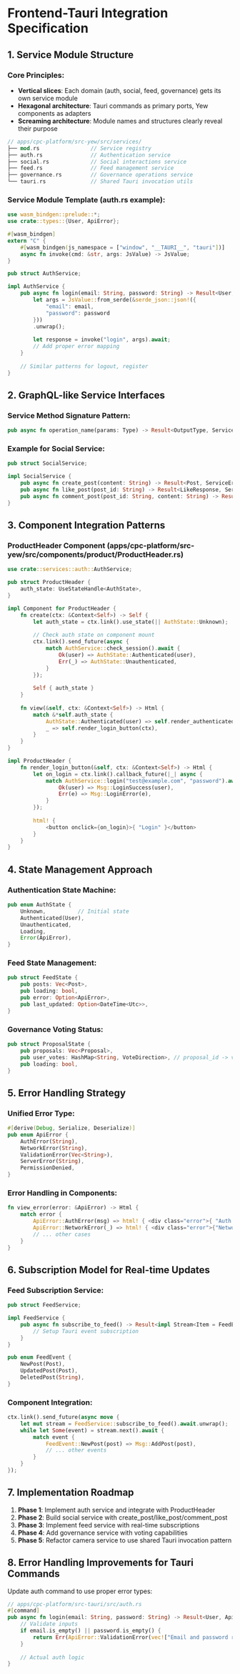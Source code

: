 # Frontend-Tauri Integration Specification

## 1. Service Module Structure

### Core Principles:
- **Vertical slices**: Each domain (auth, social, feed, governance) gets its own service module
- **Hexagonal architecture**: Tauri commands as primary ports, Yew components as adapters
- **Screaming architecture**: Module names and structures clearly reveal their purpose

```rust
// apps/cpc-platform/src-yew/src/services/
├── mod.rs                // Service registry
├── auth.rs               // Authentication service
├── social.rs             // Social interactions service
├── feed.rs               // Feed management service
├── governance.rs         // Governance operations service
└── tauri.rs              // Shared Tauri invocation utils
```

### Service Module Template (auth.rs example):
```rust
use wasm_bindgen::prelude::*;
use crate::types::{User, ApiError};

#[wasm_bindgen]
extern "C" {
    #[wasm_bindgen(js_namespace = ["window", "__TAURI__", "tauri"])]
    async fn invoke(cmd: &str, args: JsValue) -> JsValue;
}

pub struct AuthService;

impl AuthService {
    pub async fn login(email: String, password: String) -> Result<User, ApiError> {
        let args = JsValue::from_serde(&serde_json::json!({
            "email": email,
            "password": password
        }))
        .unwrap();
        
        let response = invoke("login", args).await;
        // Add proper error mapping
    }
    
    // Similar patterns for logout, register
}
```

## 2. GraphQL-like Service Interfaces

### Service Method Signature Pattern:
```rust
pub async fn operation_name(params: Type) -> Result<OutputType, ServiceError>
```

### Example for Social Service:
```rust
pub struct SocialService;

impl SocialService {
    pub async fn create_post(content: String) -> Result<Post, ServiceError> { /* ... */ }
    pub async fn like_post(post_id: String) -> Result<LikeResponse, ServiceError> { /* ... */ }
    pub async fn comment_post(post_id: String, content: String) -> Result<Comment, ServiceError> { /* ... */ }
}
```

## 3. Component Integration Patterns

### ProductHeader Component (apps/cpc-platform/src-yew/src/components/product/ProductHeader.rs)
```rust
use crate::services::auth::AuthService;

pub struct ProductHeader {
    auth_state: UseStateHandle<AuthState>,
}

impl Component for ProductHeader {
    fn create(ctx: &Context<Self>) -> Self {
        let auth_state = ctx.link().use_state(|| AuthState::Unknown);
        
        // Check auth state on component mount
        ctx.link().send_future(async {
            match AuthService::check_session().await {
                Ok(user) => AuthState::Authenticated(user),
                Err(_) => AuthState::Unauthenticated,
            }
        });
        
        Self { auth_state }
    }
    
    fn view(&self, ctx: &Context<Self>) -> Html {
        match &*self.auth_state {
            AuthState::Authenticated(user) => self.render_authenticated(user),
            _ => self.render_login_button(ctx),
        }
    }
}

impl ProductHeader {
    fn render_login_button(&self, ctx: &Context<Self>) -> Html {
        let on_login = ctx.link().callback_future(|_| async {
            match AuthService::login("test@example.com", "password").await {
                Ok(user) => Msg::LoginSuccess(user),
                Err(e) => Msg::LoginError(e),
            }
        });
        
        html! {
            <button onclick={on_login}>{ "Login" }</button>
        }
    }
}
```

## 4. State Management Approach

### Authentication State Machine:
```rust
pub enum AuthState {
    Unknown,          // Initial state
    Authenticated(User),
    Unauthenticated,
    Loading,
    Error(ApiError),
}
```

### Feed State Management:
```rust
pub struct FeedState {
    pub posts: Vec<Post>,
    pub loading: bool,
    pub error: Option<ApiError>,
    pub last_updated: Option<DateTime<Utc>>,
}
```

### Governance Voting Status:
```rust
pub struct ProposalState {
    pub proposals: Vec<Proposal>,
    pub user_votes: HashMap<String, VoteDirection>, // proposal_id -> vote
    pub loading: bool,
}
```

## 5. Error Handling Strategy

### Unified Error Type:
```rust
#[derive(Debug, Serialize, Deserialize)]
pub enum ApiError {
    AuthError(String),
    NetworkError(String),
    ValidationError(Vec<String>),
    ServerError(String),
    PermissionDenied,
}
```

### Error Handling in Components:
```rust
fn view_error(error: &ApiError) -> Html {
    match error {
        ApiError::AuthError(msg) => html! { <div class="error">{ "Auth Error: " }{msg}</div> },
        ApiError::NetworkError(_) => html! { <div class="error">{"Network error - please try again"}</div> },
        // ... other cases
    }
}
```

## 6. Subscription Model for Real-time Updates

### Feed Subscription Service:
```rust
pub struct FeedService;

impl FeedService {
    pub async fn subscribe_to_feed() -> Result<impl Stream<Item = FeedEvent>, ApiError> {
        // Setup Tauri event subscription
    }
}

pub enum FeedEvent {
    NewPost(Post),
    UpdatedPost(Post),
    DeletedPost(String),
}
```

### Component Integration:
```rust
ctx.link().send_future(async move {
    let mut stream = FeedService::subscribe_to_feed().await.unwrap();
    while let Some(event) = stream.next().await {
        match event {
            FeedEvent::NewPost(post) => Msg::AddPost(post),
            // ... other events
        }
    }
});
```

## 7. Implementation Roadmap

1. **Phase 1**: Implement auth service and integrate with ProductHeader
2. **Phase 2**: Build social service with create_post/like_post/comment_post
3. **Phase 3**: Implement feed service with real-time subscriptions
4. **Phase 4**: Add governance service with voting capabilities
5. **Phase 5**: Refactor camera service to use shared Tauri invocation pattern

## 8. Error Handling Improvements for Tauri Commands

Update auth command to use proper error types:

```rust
// apps/cpc-platform/src-tauri/src/auth.rs
#[command]
pub async fn login(email: String, password: String) -> Result<User, ApiError> {
    // Validate inputs
    if email.is_empty() || password.is_empty() {
        return Err(ApiError::ValidationError(vec!["Email and password required".into()]));
    }
    
    // Actual auth logic
}